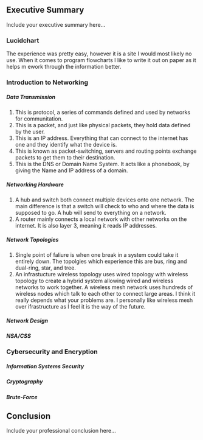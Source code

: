 ## Executive Summary
Include your executive summary here...

### Lucidchart
The experience was pretty easy, however it is a site I would most likely no use. When it comes to program flowcharts I like to write it out on paper as it helps m ework through the information better.
### Introduction to Networking
##### Data Transmission
1. This is protocol, a series of commands defined and used by networks for communitation.
2. This is a packet, and just like physical packets, they hold data defined by the user.
3. This is an IP address. Everything that can connect to the internet has one and they identify what the device is. 
4. This is known as packet-switching, servers and routing points exchange packets to get them to their destination.
5. This is the DNS or Domain Name System. It acts like a phonebook, by giving the Name and IP address of a domain.
##### Networking Hardware
1. A hub and switch both connect multiple devices onto one network. The main difference is that a switch will check to who and where the data is supposed to go. A hub will send to everything on a network.
2. A router mainly connects a local network with other networks on the internet. It is also layer 3, meaning it reads IP addresses.
##### Network Topologies
1. Single point of faliure is when one break in a system could take it entirely down. The topolgies which experience this are bus, ring and dual-ring, star, and tree.
2. An infrastucture wireless topology uses wired topology with wireless topology to create a hybrid system allowing wired and wireless networks to work together. A wireless mesh network uses hundreds of wireless nodes which talk to each other to connect large areas. I think it really depends what your problems are. I personally like wireless mesh over ifrastructure as I feel it is the way of the future. 
##### Network Design
##### NSA/CSS
### Cybersecurity and Encryption
##### Information Systems Security
##### Cryptography
##### Brute-Force
## Conclusion
Include your professional conclusion here...
